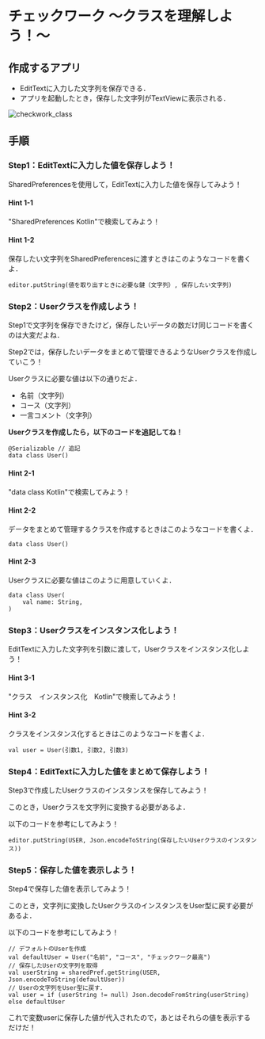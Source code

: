 # チェックワーク 〜クラスを理解しよう！〜

## 作成するアプリ
- EditTextに入力した文字列を保存できる．
- アプリを起動したとき，保存した文字列がTextViewに表示される．

![checkwork_class](https://user-images.githubusercontent.com/49048577/144717724-5c698e20-e04b-4821-865d-bae86dd10e6e.png)

## 手順
### Step1：EditTextに入力した値を保存しよう！
SharedPreferencesを使用して，EditTextに入力した値を保存してみよう！

#### Hint 1-1
"SharedPreferences Kotlin"で検索してみよう！

#### Hint 1-2
保存したい文字列をSharedPreferencesに渡すときはこのようなコードを書くよ．
```
editor.putString(値を取り出すときに必要な鍵（文字列）, 保存したい文字列)
```

### Step2：Userクラスを作成しよう！
Step1で文字列を保存できたけど，保存したいデータの数だけ同じコードを書くのは大変だよね．

Step2では，保存したいデータをまとめて管理できるようなUserクラスを作成していこう！

Userクラスに必要な値は以下の通りだよ．
- 名前（文字列）
- コース（文字列）
- 一言コメント（文字列）

**Userクラスを作成したら，以下のコードを追記してね！**
```
@Serializable // 追記
data class User()
```

#### Hint 2-1
"data class Kotlin"で検索してみよう！

#### Hint 2-2
データをまとめて管理するクラスを作成するときはこのようなコードを書くよ．
```
data class User()
```

#### Hint 2-3
Userクラスに必要な値はこのように用意していくよ．
```
data class User(
    val name: String,
)
```

### Step3：Userクラスをインスタンス化しよう！
EditTextに入力した文字列を引数に渡して，Userクラスをインスタンス化しよう！

#### Hint 3-1
"クラス　インスタンス化　Kotlin"で検索してみよう！

#### Hint 3-2
クラスをインスタンス化するときはこのようなコードを書くよ．
```
val user = User(引数1, 引数2, 引数3)
```

### Step4：EditTextに入力した値をまとめて保存しよう！
Step3で作成したUserクラスのインスタンスを保存してみよう！

このとき，Userクラスを文字列に変換する必要があるよ．

以下のコードを参考にしてみよう！
```
editor.putString(USER, Json.encodeToString(保存したいUserクラスのインスタンス))
```

### Step5：保存した値を表示しよう！
Step4で保存した値を表示してみよう！

このとき，文字列に変換したUserクラスのインスタンスをUser型に戻す必要があるよ．

以下のコードを参考にしてみよう！
```
// デフォルトのUserを作成
val defaultUser = User("名前", "コース", "チェックワーク最高")
// 保存したUserの文字列を取得
val userString = sharedPref.getString(USER, Json.encodeToString(defaultUser))
// Userの文字列をUser型に戻す．
val user = if (userString != null) Json.decodeFromString(userString) else defaultUser
```

これで変数userに保存した値が代入されたので，あとはそれらの値を表示するだけだ！
